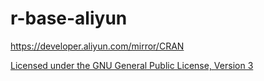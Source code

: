 # r-base-aliyun

https://developer.aliyun.com/mirror/CRAN

[Licensed under the GNU General Public License, Version 3](http://www.gnu.org/licenses/gpl-3.0.html)

